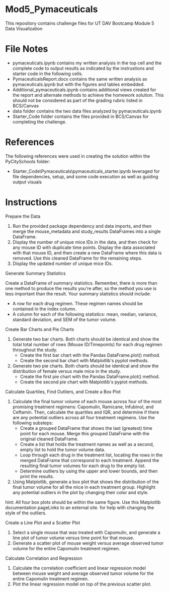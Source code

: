 # Mod5_Pymaceuticals
This repository contains challenge files for UT DAV Bootcamp Module 5 Data Visualization


# File Notes
* pymaceuticals.ipynb contains my written analysis in the top cell and the complete code to output results as indicated by the instrustions and starter code in the following cells.
* PymaceuticalsReport.docx contains the same written analysis as pymaceuticals.ipynb but with the figures and tables embedded.
* Additional_pymaceuticals.ipynb contains additional views created for the report and alternate methods to achieve the homework solution. This should not be considered as part of the grading rubric listed in BCS/Canvas
* data folder contains the two data files analyzed by pymaceuticals.ipynb
* Starter_Code folder contains the files provided in BCS/Canvas for completing the challenge.
   


# References
The following references were used in creating the solution within the PyCitySchools folder:
 * Starter_Code\Pymaceuticals\pymaceuticals_starter.ipynb leveraged for file dependencies, setup, and some code execution as well as guiding output visuals

# Instructions

Prepare the Data

1. Run the provided package dependency and data imports, and then merge the mouse_metadata and study_results DataFrames into a single DataFrame.
2. Display the number of unique mice IDs in the data, and then check for any mouse ID with duplicate time points. Display the data associated with that mouse ID, and then create a new DataFrame where this data is removed. Use this cleaned DataFrame for the remaining steps.
3. Display the updated number of unique mice IDs.

Generate Summary Statistics

Create a DataFrame of summary statistics. Remember, there is more than one method to produce the results you're after, so the method you use is less important than the result.
Your summary statistics should include:
 * A row for each drug regimen. These regimen names should be contained in the index column.
 * A column for each of the following statistics: mean, median, variance, standard deviation, and SEM of the tumor volume.

Create Bar Charts and Pie Charts

1. Generate two bar charts. Both charts should be identical and show the total total number of rows (Mouse ID/Timepoints) for each drug regimen throughout the study.
   * Create the first bar chart with the Pandas DataFrame.plot() method.
   * Create the second bar chart with Matplotlib's pyplot methods.
2. Generate two pie charts. Both charts should be identical and show the distribution of female versus male mice in the study.
   * Create the first pie chart with the Pandas DataFrame.plot() method.
   * Create the second pie chart with Matplotlib's pyplot methods.

Calculate Quartiles, Find Outliers, and Create a Box Plot

1. Calculate the final tumor volume of each mouse across four of the most promising treatment regimens: Capomulin, Ramicane, Infubinol, and Ceftamin. Then, calculate the quartiles and IQR, and determine if there are any potential outliers across all four treatment regimens. Use the following substeps:
   * Create a grouped DataFrame that shows the last (greatest) time point for each mouse. Merge this grouped DataFrame with the original cleaned DataFrame.
   * Create a list that holds the treatment names as well as a second, empty list to hold the tumor volume data.
   * Loop through each drug in the treatment list, locating the rows in the merged DataFrame that correspond to each treatment. Append the resulting final tumor volumes for each drug to the empty list.
   * Determine outliers by using the upper and lower bounds, and then print the results.
2. Using Matplotlib, generate a box plot that shows the distribution of the final tumor volume for all the mice in each treatment group. Highlight any potential outliers in the plot by changing their color and style.

hint: All four box plots should be within the same figure. Use this Matplotlib documentation pageLinks to an external site. for help with changing the style of the outliers.

Create a Line Plot and a Scatter Plot

1. Select a single mouse that was treated with Capomulin, and generate a line plot of tumor volume versus time point for that mouse.
2. Generate a scatter plot of mouse weight versus average observed tumor volume for the entire Capomulin treatment regimen.

Calculate Correlation and Regression

1. Calculate the correlation coefficient and linear regression model between mouse weight and average observed tumor volume for the entire Capomulin treatment regimen.
2. Plot the linear regression model on top of the previous scatter plot.
